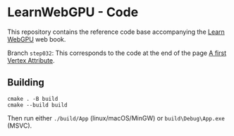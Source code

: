 LearnWebGPU - Code
==================

This repository contains the reference code base accompanying the [Learn WebGPU](https://eliemichel.github.io/LearnWebGPU/) web book.

Branch `step032`: This corresponds to the code at the end of the page [A first Vertex Attribute](https://eliemichel.github.io/LearnWebGPU/basic-3d-rendering/input-geometry/a-first-vertex-attribute.html).

Building
--------

```
cmake . -B build
cmake --build build
```

Then run either `./build/App` (linux/macOS/MinGW) or `build\Debug\App.exe` (MSVC).
